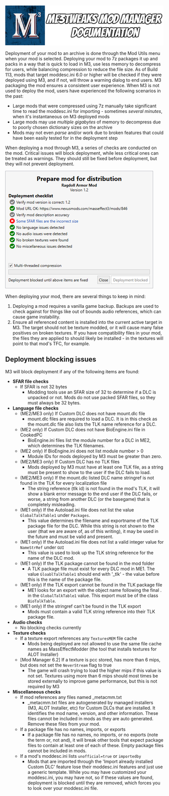 ![Documentation Image](images/documentation_header.png)

Deployment of your mod to an archive is done through the Mod Utils menu when your mod is selected. Deploying your mod to 7z packages it up and packs in a way that is quick to load in M3, use less memory to decompress for users, while balancing compression to reduce the file size. As of Build 113, mods that target moddesc.ini 6.0 or higher will be checked if they were deployed using M3, and if not, will throw a warning dialog to end users.
M3 packaging the mod ensures a consistent user experience. When M3 is not used to deploy the mod, users have experienced the following scenarios in the past:
 - Large mods that were compressed using 7z manually take significant time to read the moddesc.ini for importing - sometimes _several minutes_, when it's instantaneous on M3 deployed mods
 - Large mods may use _multiple gigabytes_ of memory to decompress due to poorly chosen dictionary sizes on the archive
 - Mods may not even _parse_ and/or work due to broken features that could have been easily tested for in the deployment step

When deploying a mod through M3, a series of checks are conducted on the mod. Critical issues will block deployment, while less critical ones can be treated as warnings. They should still be fixed before deployment, but they will not prevent deployment.

![Deployment checklist](images/deployment_checklist.png)

When deploying your mod, there are several things to keep in mind:
1. Deploying a mod requires a vanilla game backup. Backups are used to check against for things like out of bounds audio references, which can cause game instability.
2. Ensure all referenced content is installed into the current active target in M3. The target should not be texture modded, or it will cause many false positives on broken textures. If you have compatibility files in your mod, the files they are applied to should likely be installed - in the textures will point to that mod's TFC, for example.

## Deployment blocking issues
M3 will block deployment if any of the following items are found:
- **SFAR file checks**
    - If SFAR is not 32 bytes
       - Modding tools use an SFAR size of 32 to determine if a DLC is unpacked or not. Mods do not use packed SFAR files, so they must always be 32 bytes.
- **Language file checks**
    - (ME2/ME3 only) If Custom DLC does not have mount.dlc file
       - mount.dlc files are required to load a DLC. It is in this check as the mount.dlc file also lists the TLK name reference for a DLC.
    - (ME2 only) If Custom DLC does not have BioEngine.ini file in CookedPC
       - BioEngine.ini files list the module number for a DLC in ME2, which determines the TLK filenames.
    - (ME2 only) If BioEngine.ini does not list module number > 0
       - Module IDs for mods deployed by M3 must be greater than zero.
    - (ME2/ME3 only) If Custom DLC has no TLK files
       - Mods deployed by M3 must have at least one TLK file, as a string must be present to show to the user if the DLC fails to load.
    - (ME2/ME3 only) If the mount.dlc listed DLC name stringref is not found in the TLK for every localization file
       - The string reference (tlk id) is not found in the mod's TLK, it will show a blank error message to the end user if the DLC fails, or worse, a string from another DLC (or the basegame) that is completely misleading. 
    - (ME1 only) If the Autoload.ini file does not list the value `GlobalTalkTable1` under `Packages`.
       - This value determines the filename and exportname of the TLK package file for the DLC. While this string is not shown to the user (that we are aware of, as of this writing), it may be used in the future and must be valid and present. 
    - (ME1 only) If the Autoload.ini file does not list a valid integer value for `NameStrRef` under `GUI`
       - This value is used to look up the TLK string reference for the name of the DLC mod.
    - (ME1 only) If the TLK package cannot be found in the mod folder
       - A TLK package file must exist for every DLC mod in ME1. The value `GloablTalkTable1` should end with '_tlk' - the value before this is the name of the package file.
    - (ME1 only) If the TLK export cannot be found in the TLK package file
       - ME1 looks for an export with the object name following the final . in the `GlobalTalkTable1` value. This export must be of the class `BioTalkTable`.
    - (ME1 only) If the stringref can't be found in the TLK export
       - Mods must contain a valid TLK string reference into their TLK package file.
- **Audio checks**
  - No blocking checks currently
- **Texture checks**
    - If a texture export references any `TexturesMEM` file cache
       - Mods being deployed are not allowed to use the same file cache names as MassEffectModder (the tool that installs textures for ALOT Installer)
    - [Mod Manager 6.2] If a texture is pcc stored, has more than 6 mips, but does not set the `NeverStream` flag to true
       - The game will crash trying to load the higher mips if this value is not set. Textures using more than 6 mips should most times be stored externally to improve game performance, but this is not required by M3
- **Miscellaneous checks**
    - If mod references any files named _metacmm.txt
       - _metacmm.txt files are autogenerated by managed installers (M3, ALOT Installer, etc) for Custom DLCs that are installed. It identifies the mod name, version, and other information. These files cannot be included in mods as they are auto generated. Remove these files from your mod.
    - If a package file has no names, imports, or exports
       - If a package file has no names, no imports, or no exports (note the term or, not and), it will break other tools that expect package files to contain at least one of each of these. Empty package files cannot be included in mods.
    - If a mod's moddesc.ini lists `unofficial=true` or `importedby`
       - Mods that are imported through the 'Import already installed Custom DLC' feature lose their moddesc.ini features and just use a generic template. While you may have customized your moddesc.ini, you may have not, so if these values are found, deployment is blocked until they are removed, which forces you to look over your moddesc.ini file.
       
       
       
